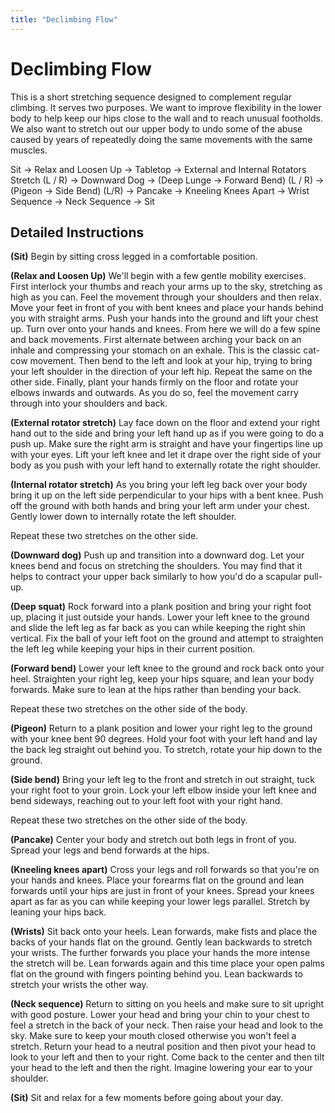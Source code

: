 ```yaml
---
title: "Declimbing Flow"
---
```


# Declimbing Flow

This is a short stretching sequence designed to complement regular climbing. 
It serves two purposes. 
We want to improve flexibility in the lower body to help keep our hips close to the wall and to reach unusual footholds. 
We also want to stretch out our upper body to undo some of the abuse caused by years of repeatedly doing the same movements with the same muscles. 

<div id="sequence">
Sit -> Relax and Loosen Up -> Tabletop -> External and Internal Rotators Stretch (L / R) -> Downward Dog -> (Deep Lunge -> Forward Bend) (L / R) -> (Pigeon -> Side Bend) (L/R) -> Pancake -> Kneeling Knees Apart -> Wrist Sequence -> Neck Sequence -> Sit
</div>


## Detailed Instructions

**(Sit)** Begin by sitting cross legged in a comfortable position. 

**(Relax and Loosen Up)** We'll begin with a few gentle mobility exercises. 
First interlock your thumbs and reach your arms up to the sky, stretching as high as you can. 
Feel the movement through your shoulders and then relax. 
Move your feet in front of you with bent knees and place your hands behind you with straight arms. 
Push your hands into the ground and lift your chest up. 
Turn over onto your hands and knees. 
From here we will do a few spine and back movements. 
First alternate between arching your back on an inhale and compressing your stomach on an exhale. 
This is the classic cat-cow movement.
Then bend to the left and look at your hip, trying to bring your left shoulder in the direction of your left hip. 
Repeat the same on the other side. 
Finally, plant your hands firmly on the floor and rotate your elbows inwards and outwards. 
As you do so, feel the movement carry through into your shoulders and back. 

**(External rotator stretch)** Lay face down on the floor and extend your right hand out to the side and bring your left hand up as if you were going to do a push up. 
Make sure the right arm is straight and have your fingertips line up with your eyes. 
Lift your left knee and let it drape over the right side of your body as you push with your left hand to externally rotate the right shoulder. 

**(Internal rotator stretch)** As you bring your left leg back over your body bring it up on the left side perpendicular to your hips with a bent knee. 
Push off the ground with both hands and bring your left arm under your chest. 
Gently lower down to internally rotate the left shoulder. 

Repeat these two stretches on the other side. 

**(Downward dog)** Push up and transition into a downward dog. 
Let your knees bend and focus on stretching the shoulders. 
You may find that it helps to contract your upper back similarly to how you'd do a scapular pull-up. 

**(Deep squat)** Rock forward into a plank position and bring your right foot up, placing it just outside your hands. 
Lower your left knee to the ground and slide the left leg as far back as you can while keeping the right shin vertical. 
Fix the ball of your left foot on the ground and attempt to straighten the left leg while keeping your hips in their current position. 

**(Forward bend)** Lower your left knee to the ground and rock back onto your heel. 
Straighten your right leg, keep your hips square, and lean your body forwards. 
Make sure to lean at the hips rather than bending your back. 

Repeat these two stretches on the other side of the body. 

**(Pigeon)** Return to a plank position and lower your right leg to the ground with your knee bent 90 degrees. 
Hold your foot with your left hand and lay the back leg straight out behind you. 
To stretch, rotate your hip down to the ground. 

**(Side bend)** Bring your left leg to the front and stretch in out straight, tuck your right foot to your groin. 
Lock your left elbow inside your left knee and bend sideways, reaching out to your left foot with your right hand. 

Repeat these two stretches on the other side of the body. 

**(Pancake)** Center your body and stretch out both legs in front of you. 
Spread your legs and bend forwards at the hips. 

**(Kneeling knees apart)** Cross your legs and roll forwards so that you're on your hands and knees. 
Place your forearms flat on the ground and lean forwards until your hips are just in front of your knees. 
Spread your knees apart as far as you can while keeping your lower legs parallel. 
Stretch by leaning your hips back. 

**(Wrists)** Sit back onto your heels. 
Lean forwards, make fists and place the backs of your hands flat on the ground. 
Gently lean backwards to stretch your wrists. 
The further forwards you place your hands the more intense the stretch will be. 
Lean forwards again and this time place your open palms flat on the ground with fingers pointing behind you. 
Lean backwards to stretch your wrists the other way. 

**(Neck sequence)** Return to sitting on you heels and make sure to sit upright with good posture. 
Lower your head and bring your chin to your chest to feel a stretch in the back of your neck. 
Then raise your head and look to the sky. 
Make sure to keep your mouth closed otherwise you won't feel a stretch. 
Return your head to a neutral position and then pivot your head to look to your left and then to your right. 
Come back to the center and then tilt your head to the left and then the right. 
Imagine lowering your ear to your shoulder. 

**(Sit)** Sit and relax for a few moments before going about your day. 

